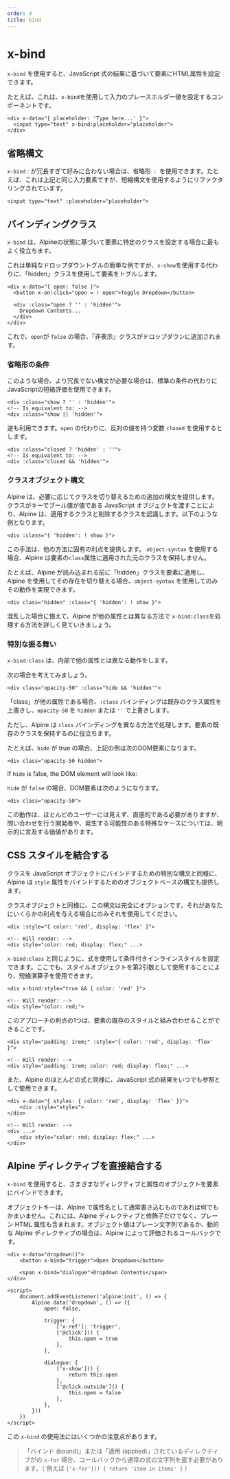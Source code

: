 ```yaml
---
order: 4
title: bind
---
```


# x-bind

<!-- `x-bind` allows you to set HTML attributes on elements based on the result of JavaScript expressions.

For example, here's a component where we will use `x-bind` to set the placeholder value of an input. -->

`x-bind` を使用すると、JavaScript 式の結果に基づいて要素にHTML属性を設定できます。

たとえば、これは、`x-bind`を使用して入力のプレースホルダー値を設定するコンポーネントです。

```alpine
<div x-data="{ placeholder: 'Type here...' }">
  <input type="text" x-bind:placeholder="placeholder">
</div>
```

<a name="shorthand-syntax"></a>

## 省略構文

<!-- If `x-bind:` is too verbose for your liking, you can use the shorthand: `:`. For example, here is the same input element as above, but refactored to use the shorthand syntax. -->

`x-bind：`が冗長すぎて好みに合わない場合は、省略形 `：` を使用できます。たとえば、これは上記と同じ入力要素ですが、短縮構文を使用するようにリファクタリングされています。

```alpine
<input type="text" :placeholder="placeholder">
```

<a name="binding-classes"></a>

## バインディングクラス

<!-- `x-bind` is most often useful for setting specific classes on an element based on your Alpine state.

Here's a simple example of a simple dropdown toggle, but instead of using `x-show`, we'll use a "hidden" class to toggle an element. -->

`x-bind` は、Alpineの状態に基づいて要素に特定のクラスを設定する場合に最もよく役立ちます。

これは単純なドロップダウントグルの簡単な例ですが、`x-show`を使用する代わりに、「hidden」クラスを使用して要素をトグルします。

```alpine
<div x-data="{ open: false }">
  <button x-on:click="open = ! open">Toggle Dropdown</button>

  <div :class="open ? '' : 'hidden'">
    Dropdown Contents...
  </div>
</div>
```

<!-- Now, when `open` is `false`, the "hidden" class will be added to the dropdown. -->

これで、`open`が `false` の場合、「非表示」クラスがドロップダウンに追加されます。

<a name="shorthand-conditionals"></a>

### 省略形の条件

<!-- In cases like these, if you prefer a less verbose syntax you can use JavaScript's short-circuit evaluation instead of standard conditionals: -->

このような場合、より冗長でない構文が必要な場合は、標準の条件の代わりにJavaScriptの短絡評価を使用できます。

```alpine
<div :class="show ? '' : 'hidden'">
<!-- Is equivalent to: -->
<div :class="show || 'hidden'">
```

<!-- The inverse is also available to you. Suppose instead of `open`, we use a variable with the opposite value: `closed`. -->

逆も利用できます。`open` の代わりに、反対の値を持つ変数 `closed` を使用するとします。

```alpine
<div :class="closed ? 'hidden' : ''">
<!-- Is equivalent to: -->
<div :class="closed && 'hidden'">
```

<a name="class-object-syntax"></a>

### クラスオブジェクト構文

<!-- Alpine offers an additional syntax for toggling classes if you prefer. By passing a JavaScript object where the classes are the keys and booleans are the values, Alpine will know which classes to apply and which to remove. For example: -->

Alpine は、必要に応じてクラスを切り替えるための追加の構文を提供します。クラスがキーでブール値が値である JavaScript オブジェクトを渡すことにより、Alpine は、適用するクラスと削除するクラスを認識します。以下のような例となります。

```alpine
<div :class="{ 'hidden': ! show }">
```

<!-- This technique offers a unique advantage to other methods. When using object-syntax, Alpine will NOT preserve original classes applied to an element's `class` attribute. -->

<!-- For example, if you wanted to apply the "hidden" class to an element before Alpine loads, AND use Alpine to toggle its existence you can only achieve that behavior using object-syntax: -->

この手法は、他の方法に固有の利点を提供します。 `object-syntax` を使用する場合、Alpine は要素の`class`属性に適用された元のクラスを保持しません。

たとえば、Alpine が読み込まれる前に「hidden」クラスを要素に適用し、Alpine を使用してその存在を切り替える場合、`object-syntax` を使用してのみその動作を実現できます。

```alpine
<div class="hidden" :class="{ 'hidden': ! show }">
```

<!-- In case that confused you, let's dig deeper into how Alpine handles `x-bind:class` differently than other attributes. -->

混乱した場合に備えて、Alpine が他の属性とは異なる方法で `x-bind:class`を処理する方法を詳しく見ていきましょう。

<a name="special-behavior"></a>

### 特別な振る舞い

<!-- `x-bind:class` behaves differently than other attributes under the hood. -->

<!-- Consider the following case. -->

`x-bind:class` は、内部で他の属性とは異なる動作をします。

次の場合を考えてみましょう。

```alpine
<div class="opacity-50" :class="hide && 'hidden'">
```

<!-- If "class" were any other attribute, the `:class` binding would overwrite any existing class attribute, causing `opacity-50` to be overwritten by either `hidden` or `''`. -->

<!-- However, Alpine treats `class` bindings differently. It's smart enough to preserve existing classes on an element. -->

<!-- For example, if `hide` is true, the above example will result in the following DOM element: -->

「class」が他の属性である場合、`:class` バインディングは既存のクラス属性を上書きし、`opacity-50` を `hidden` または `''` で上書きします。

ただし、Alpine は `class` バインディングを異なる方法で処理します。要素の既存のクラスを保持するのに役立ちます。

たとえば、`hide` が true の場合、上記の例は次のDOM要素になります。

```alpine
<div class="opacity-50 hidden">
```

If `hide` is false, the DOM element will look like:

`hide` が `false` の場合、DOM要素は次のようになります。

```alpine
<div class="opacity-50">
```

<!-- This behavior should be invisible and intuitive to most users, but it is worth mentioning explicitly for the inquiring developer or any special cases that might crop up. -->

この動作は、ほとんどのユーザーには見えず、直感的である必要がありますが、問い合わせを行う開発者や、発生する可能性のある特殊なケースについては、明示的に言及する価値があります。

<a name="binding-styles"></a>

## CSS スタイルを結合する

<!-- Similar to the special syntax for binding classes with JavaScript objects, Alpine also offers an object-based syntax for binding `style` attributes. -->

<!-- Just like the class objects, this syntax is entirely optional. Only use it if it affords you some advantage. -->

クラスを JavaScript オブジェクトにバインドするための特別な構文と同様に、Alpine は `style` 属性をバインドするためのオブジェクトベースの構文も提供します。

クラスオブジェクトと同様に、この構文は完全にオプションです。それがあなたにいくらかの利点を与える場合にのみそれを使用してください。

```alpine
<div :style="{ color: 'red', display: 'flex' }">

<!-- Will render: -->
<div style="color: red; display: flex;" ...>
```

<!-- Conditional inline styling is possible using expressions just like with x-bind:class. Short circuit operators can be used here as well by using a styles object as the second operand. -->

`x-bind:class` と同じように、式を使用して条件付きインラインスタイルを設定できます。ここでも、スタイルオブジェクトを第2引数として使用することにより、短絡演算子を使用できます。

```alpine
<div x-bind:style="true && { color: 'red' }">

<!-- Will render: -->
<div style="color: red;">
```

<!-- One advantage of this approach is being able to mix it in with existing styles on an element: -->

このアプローチの利点の1つは、要素の既存のスタイルと組み合わせることができることです。

```alpine
<div style="padding: 1rem;" :style="{ color: 'red', display: 'flex' }">

<!-- Will render: -->
<div style="padding: 1rem; color: red; display: flex;" ...>
```

<!-- And like most expressions in Alpine, you can always use the result of a JavaScript expression as the reference: -->

また、Alpine のほとんどの式と同様に、JavaScript 式の結果をいつでも参照として使用できます。

```alpine
<div x-data="{ styles: { color: 'red', display: 'flex' }}">
    <div :style="styles">
</div>

<!-- Will render: -->
<div ...>
    <div style="color: red; display: flex;" ...>
</div>
```

<a name="bind-directives"></a>

## Alpine ディレクティブを直接結合する

<!-- `x-bind` allows you to bind an object of different directives and attributes to an element. -->

<!-- The object keys can be anything you would normally write as an attribute name in Alpine. This includes Alpine directives and modifiers, but also plain HTML attributes. The object values are either plain strings, or in the case of dynamic Alpine directives, callbacks to be evaluated by Alpine. -->

`x-bind` を使用すると、さまざまなディレクティブと属性のオブジェクトを要素にバインドできます。

オブジェクトキーは、Alpine で属性名として通常書き込むものであれば何でもかまいません。これには、Alpine ディレクティブと修飾子だけでなく、プレーン HTML 属性も含まれます。オブジェクト値はプレーン文字列であるか、動的な Alpine ディレクティブの場合は、Alpine によって評価されるコールバックです。

```alpine
<div x-data="dropdown()">
    <button x-bind="trigger">Open Dropdown</button>

    <span x-bind="dialogue">Dropdown Contents</span>
</div>

<script>
    document.addEventListener('alpine:init', () => {
        Alpine.data('dropdown', () => ({
            open: false,

            trigger: {
                ['x-ref']: 'trigger',
                ['@click']() {
                    this.open = true
                },
            },

            dialogue: {
                ['x-show']() {
                    return this.open
                },
                ['@click.outside']() {
                    this.open = false
                },
            },
        }))
    })
</script>
```

<!-- There are a couple of caveats to this usage of `x-bind`: -->

<!-- > When the directive being "bound" or "applied" is `x-for`, you should return a normal expression string from the callback. For example: `['x-for']() { return 'item in items' }` -->

この `x-bind` の使用法にはいくつかの注意点があります。

> 「バインド (bound)」または「適用 (applied)」されているディレクティブがの `x-for` 場合、コールバックから通常の式の文字列を返す必要があります。（ 例えば `['x-for']() { return 'item in items' }` ）